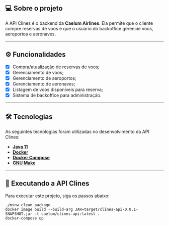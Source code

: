 ## 💻 Sobre o projeto

A API Clines é o backend da **Caelum Airlines**. Ela permite que o cliente compre reservas de voos e que o usuário do backoffice gerencie voos, aeroportos e aeronaves.

---

## ⚙️ Funcionalidades

- [x] Compra/atualização de reservas de voos;
- [x] Gerenciamento de voos;
- [x] Gerenciamento de aeroportos;
- [x] Gerenciamento de aeronaves;
- [x] Listagem de voos disponíveis para reserva;
- [x] Sistema de backoffice para administração.

---

## 🛠 Tecnologias

As seguintes tecnologias foram utilizadas no desenvolvimento da API Clines:

- **[Java 11](https://www.oracle.com/java)**
- **[Docker](https://www.docker.com)**
- **[Docker Compose](https://docs.docker.com/compose)**
- **[GNU Make](https://www.gnu.org/software/make)**

---

## 🚀 Executando a API Clines

Para executar este projeto, siga os passos abaixo:

```shell script
./mvnw clean package
docker image build --build-arg JAR=target/clines-api-0.0.1-SNAPSHOT.jar -t caelum/clines-api:latest .
docker-compose up
```
